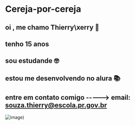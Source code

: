 # Cereja-por-cereja 
## oi , me chamo Thierry\xerry 🍒
## tenho 15 anos 
## sou estudande 🤓
## estou me desenvolvendo no alura  📚
## entre em contato comigo -----> email: souza.thierry@escola.pr.gov.br 
![image](https://media1.tenor.com/m/MgqK7BsYOT0AAAAd/elite-patrick-blanco.gif))
